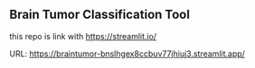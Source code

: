 ## Brain Tumor Classification Tool

this repo is link with https://streamlit.io/

URL: https://braintumor-bnslhgex8ccbuv77jhiuj3.streamlit.app/
